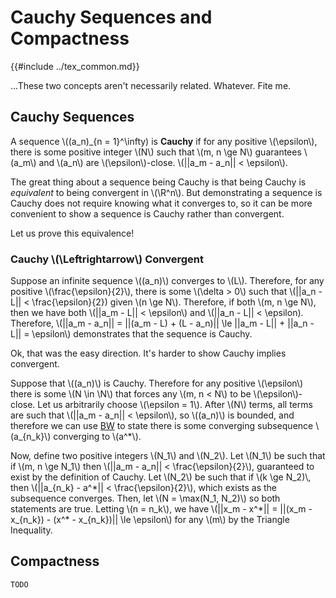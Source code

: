 # Cauchy Sequences and Compactness

{{#include ../tex_common.md}}

...These two concepts aren't necessarily related. Whatever. Fite me.

## Cauchy Sequences

A sequence \\((a_n)_{n = 1}^\infty) is **Cauchy** if for any positive \\(\epsilon\\), there is some positive integer \\(N\\) such that \\(m, n \ge N\\) guarantees \\(a_m\\) and \\(a_n\\) are \\(\epsilon\\)-close. \\(||a_m - a_n|| < \epsilon\\).

The great thing about a sequence being Cauchy is that being Cauchy is *equivalent* to being convergent in \\(\R^n\\). But demonstrating a sequence is Cauchy does not require knowing what it converges to, so it can be more convenient to show a sequence is Cauchy rather than convergent.

Let us prove this equivalence!

### Cauchy \\(\Leftrightarrow\\) Convergent

Suppose an infinite sequence \\((a_n)\\) converges to \\(L\\). Therefore, for any positive \\(\frac{\epsilon}{2}\\), there is some \\(\delta > 0\\) such that \\(||a_n - L|| < \frac{\epsilon}{2}) given \\(n \ge N\\). Therefore, if both \\(m, n \ge N\\), then we have both \\(||a_m - L|| < \epsilon\\) and \\(||a_n - L|| < \epsilon). Therefore, \\(||a_m - a_n|| = ||(a_m - L) + (L - a_n)|| \le ||a_m - L|| + ||a_n - L|| = \epsilon\\) demonstrates that the sequence is Cauchy.

Ok, that was the easy direction. It's harder to show Cauchy implies convergent.

Suppose that \\((a_n)\\) is Cauchy. Therefore for any positive \\(\epsilon\\) there is some \\(N \in \N\\) that forces any \\(m, n < N\\) to be \\(\epsilon\\)-close. Let us arbitrarily choose \\(\epsilon = 1\\). After \\(N\\) terms, all terms are such that \\(||a_m - a_n|| < \epsilon\\), so \\((a_n)\\) is bounded, and therefore we can use [BW](./bolzano_weierstrass.md) to state there is some converging subsequence \\(a_{n_k}\\) converging to \\(a^*\\).

Now, define two positive integers \\(N_1\\) and \\(N_2\\). Let \\(N_1\\) be such that if \\(m, n \ge N_1\\) then \\(||a_m - a_n|| < \frac{\epsilon}{2}\\), guaranteed to exist by the definition of Cauchy. Let \\(N_2\\) be such that if \\(k \ge N_2)\\, then \\(||a_{n_k} - a^\*|| < \frac{\epsilon}{2}\\), which exists as the subsequence converges. Then, let \\(N = \max(N_1, N_2)\\) so both statements are true. Letting \\(n = n_k\\), we have \\(||x_m - x^\*|| = ||(x_m - x_{n_k}) - (x^\* - x_{n_k})|| \le \epsilon\\) for any \\(m\\) by the Triangle Inequality.

## Compactness

`TODO`